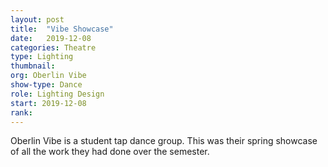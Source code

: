 ```yaml
---
layout: post
title:  "Vibe Showcase"
date:   2019-12-08
categories: Theatre
type: Lighting
thumbnail: 
org: Oberlin Vibe
show-type: Dance
role: Lighting Design
start: 2019-12-08
rank: 
---
```


Oberlin Vibe is a student tap dance group. This was their spring showcase of all the work they had done over the semester.